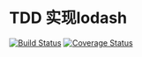 # TDD 实现lodash
[![Build Status](https://travis-ci.org/Lin47/lodash.svg?branch=master)](https://travis-ci.org/Lin47/lodash)
[![Coverage Status](https://coveralls.io/repos/github/Lin47/lodash/badge.svg?branch=master)](https://coveralls.io/github/Lin47/lodash?branch=master)